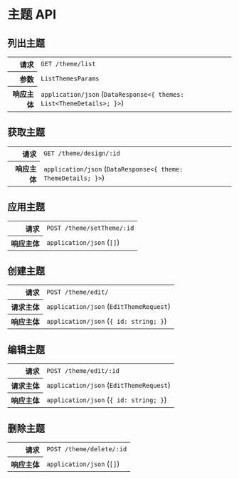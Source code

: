 # 主题 API

## 列出主题

<table>
  <tr>
    <th align="right">请求</th>
    <td><code>GET /theme/list</code></td>
  </tr>
  <tr>
    <th align="right">参数</th>
    <td><code>ListThemesParams</code></td>
  </tr>
  <tr>
    <th align="right">响应主体</th>
    <td><code>application/json</code> (<code>DataResponse&lt;{ themes: List&lt;ThemeDetails&gt;; }&gt;</code>)</td>
  </tr>
</table>

## 获取主题

<table>
  <tr>
    <th align="right">请求</th>
    <td><code>GET /theme/design/:id</code></td>
  </tr>
  <tr>
    <th align="right">响应主体</th>
    <td><code>application/json</code> (<code>DataResponse&lt;{ theme: ThemeDetails; }&gt;</code>)</td>
  </tr>
</table>

## 应用主题

<table>
  <tr>
    <th align="right">请求</th>
    <td><code>POST /theme/setTheme/:id</code></td>
  </tr>
  <tr>
    <th align="right">响应主体</th>
    <td><code>application/json</code> (<code>[]</code>)</td>
  </tr>
</table>

## 创建主题

<table>
  <tr>
    <th align="right">请求</th>
    <td><code>POST /theme/edit/</code></td>
  </tr>
  <tr>
    <th align="right">请求主体</th>
    <td><code>application/json</code> (<code>EditThemeRequest</code>)</td>
  </tr>
  <tr>
    <th align="right">响应主体</th>
    <td><code>application/json</code> (<code>{ id: string; }</code>)</td>
  </tr>
</table>

## 编辑主题

<table>
  <tr>
    <th align="right">请求</th>
    <td><code>POST /theme/edit/:id</code></td>
  </tr>
  <tr>
    <th align="right">请求主体</th>
    <td><code>application/json</code> (<code>EditThemeRequest</code>)</td>
  </tr>
  <tr>
    <th align="right">响应主体</th>
    <td><code>application/json</code> (<code>{ id: string; }</code>)</td>
  </tr>
</table>

## 删除主题

<table>
  <tr>
    <th align="right">请求</th>
    <td><code>POST /theme/delete/:id</code></td>
  </tr>
  <tr>
    <th align="right">响应主体</th>
    <td><code>application/json</code> (<code>[]</code>)</td>
  </tr>
</table>
